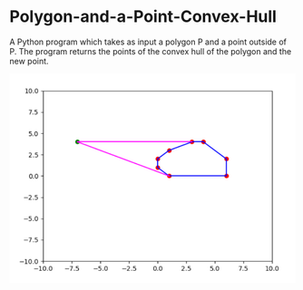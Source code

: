 # Polygon-and-a-Point-Convex-Hull

A Python program which takes as input a polygon P and a point outside of P. The program returns the points of the convex hull of the polygon and the new point.

![alt text](https://github.com/Mickai55/Polygon-and-a-Point-Convex-Hull/blob/master/image.png)


